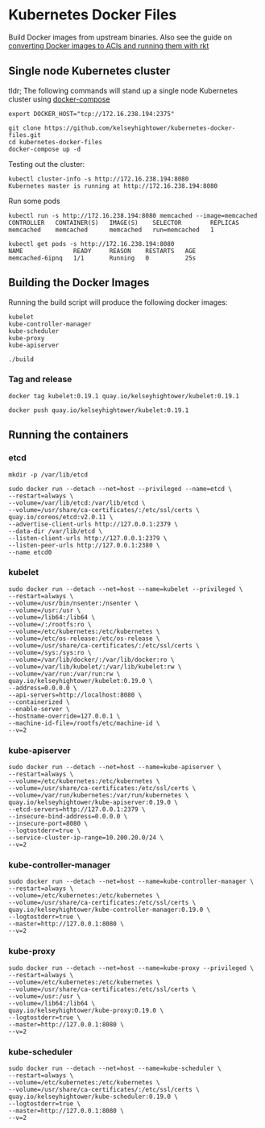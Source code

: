 # Kubernetes Docker Files

Build Docker images from upstream binaries. Also see the guide on [converting Docker images to ACIs and running them with rkt](docs/aci.md)

## Single node Kubernetes cluster

tldr; The following commands will stand up a single node Kubernetes cluster using [docker-compose](https://github.com/docker/compose)

```
export DOCKER_HOST="tcp://172.16.238.194:2375"
```

```
git clone https://github.com/kelseyhightower/kubernetes-docker-files.git
cd kubernetes-docker-files
docker-compose up -d
```

Testing out the cluster:

```
kubectl cluster-info -s http://172.16.238.194:8080
Kubernetes master is running at http://172.16.238.194:8080
```

Run some pods

```
kubectl run -s http://172.16.238.194:8080 memcached --image=memcached
CONTROLLER   CONTAINER(S)   IMAGE(S)    SELECTOR        REPLICAS
memcached    memcached      memcached   run=memcached   1
```

```
kubectl get pods -s http://172.16.238.194:8080
NAME              READY     REASON    RESTARTS   AGE
memcached-6ipnq   1/1       Running   0          25s
```

## Building the Docker Images

Running the build script will produce the following docker images:

```
kubelet
kube-controller-manager
kube-scheduler
kube-proxy
kube-apiserver
```

```
./build
```

### Tag and release

```
docker tag kubelet:0.19.1 quay.io/kelseyhightower/kubelet:0.19.1
```

```
docker push quay.io/kelseyhightower/kubelet:0.19.1
```

## Running the containers

### etcd

```
mkdir -p /var/lib/etcd
```

```
sudo docker run --detach --net=host --privileged --name=etcd \
--restart=always \
--volume=/var/lib/etcd:/var/lib/etcd \
--volume=/usr/share/ca-certificates/:/etc/ssl/certs \
quay.io/coreos/etcd:v2.0.11 \
--advertise-client-urls http://127.0.0.1:2379 \
--data-dir /var/lib/etcd \
--listen-client-urls http://127.0.0.1:2379 \
--listen-peer-urls http://127.0.0.1:2380 \
--name etcd0
```

### kubelet

```
sudo docker run --detach --net=host --name=kubelet --privileged \
--restart=always \
--volume=/usr/bin/nsenter:/nsenter \
--volume=/usr:/usr \
--volume=/lib64:/lib64 \
--volume=/:/rootfs:ro \
--volume=/etc/kubernetes:/etc/kubernetes \
--volume=/etc/os-release:/etc/os-release \
--volume=/usr/share/ca-certificates/:/etc/ssl/certs \
--volume=/sys:/sys:ro \
--volume=/var/lib/docker/:/var/lib/docker:ro \
--volume=/var/lib/kubelet/:/var/lib/kubelet:rw \
--volume=/var/run:/var/run:rw \
quay.io/kelseyhightower/kubelet:0.19.0 \
--address=0.0.0.0 \
--api-servers=http://localhost:8080 \
--containerized \
--enable-server \
--hostname-override=127.0.0.1 \
--machine-id-file=/rootfs/etc/machine-id \
--v=2
```

### kube-apiserver

```
sudo docker run --detach --net=host --name=kube-apiserver \
--restart=always \
--volume=/etc/kubernetes:/etc/kubernetes \
--volume=/usr/share/ca-certificates:/etc/ssl/certs \
--volume=/var/run/kubernetes:/var/run/kubernetes \
quay.io/kelseyhightower/kube-apiserver:0.19.0 \
--etcd-servers=http://127.0.0.1:2379 \
--insecure-bind-address=0.0.0.0 \
--insecure-port=8080 \
--logtostderr=true \
--service-cluster-ip-range=10.200.20.0/24 \
--v=2
```

### kube-controller-manager

```
sudo docker run --detach --net=host --name=kube-controller-manager \
--restart=always \
--volume=/etc/kubernetes:/etc/kubernetes \
--volume=/usr/share/ca-certificates:/etc/ssl/certs \
quay.io/kelseyhightower/kube-controller-manager:0.19.0 \
--logtostderr=true \
--master=http://127.0.0.1:8080 \
--v=2
```

### kube-proxy

```
sudo docker run --detach --net=host --name=kube-proxy --privileged \
--restart=always \
--volume=/etc/kubernetes:/etc/kubernetes \
--volume=/usr/share/ca-certificates:/etc/ssl/certs \
--volume=/usr:/usr \
--volume=/lib64:/lib64 \
quay.io/kelseyhightower/kube-proxy:0.19.0 \
--logtostderr=true \
--master=http://127.0.0.1:8080 \
--v=2
```

### kube-scheduler

```
sudo docker run --detach --net=host --name=kube-scheduler \
--restart=always \
--volume=/etc/kubernetes:/etc/kubernetes \
--volume=/usr/share/ca-certificates/:/etc/ssl/certs \
quay.io/kelseyhightower/kube-scheduler:0.19.0 \
--logtostderr=true \
--master=http://127.0.0.1:8080 \
--v=2
```
